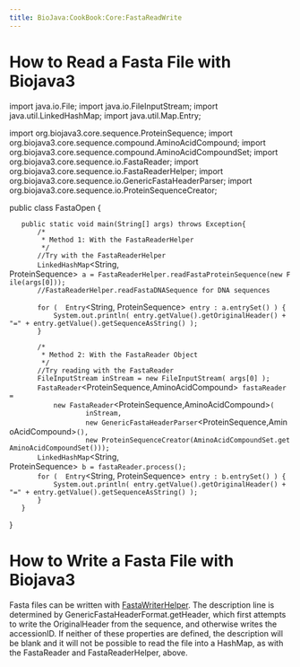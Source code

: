 ```yaml
---
title: BioJava:CookBook:Core:FastaReadWrite
---
```


How to Read a Fasta File with Biojava3
======================================

<java> import java.io.File; import java.io.FileInputStream; import
java.util.LinkedHashMap; import java.util.Map.Entry;

import org.biojava3.core.sequence.ProteinSequence; import
org.biojava3.core.sequence.compound.AminoAcidCompound; import
org.biojava3.core.sequence.compound.AminoAcidCompoundSet; import
org.biojava3.core.sequence.io.FastaReader; import
org.biojava3.core.sequence.io.FastaReaderHelper; import
org.biojava3.core.sequence.io.GenericFastaHeaderParser; import
org.biojava3.core.sequence.io.ProteinSequenceCreator;

public class FastaOpen {

`   public static void main(String[] args) throws Exception{`  
`       /*`  
`        * Method 1: With the FastaReaderHelper`  
`        */`  
`       //Try with the FastaReaderHelper`  
`       LinkedHashMap`<String, ProteinSequence>` a = FastaReaderHelper.readFastaProteinSequence(new File(args[0]));`  
`       //FastaReaderHelper.readFastaDNASequence for DNA sequences`  
`       `  
`       for (  Entry`<String, ProteinSequence>` entry : a.entrySet() ) {`  
`           System.out.println( entry.getValue().getOriginalHeader() + "=" + entry.getValue().getSequenceAsString() );`  
`       }`  
`       `  
`       /*`  
`        * Method 2: With the FastaReader Object `  
`        */     `  
`       //Try reading with the FastaReader`  
`       FileInputStream inStream = new FileInputStream( args[0] );`  
`       FastaReader`<ProteinSequence,AminoAcidCompound>` fastaReader = `  
`           new FastaReader`<ProteinSequence,AminoAcidCompound>`(`  
`                   inStream, `  
`                   new GenericFastaHeaderParser`<ProteinSequence,AminoAcidCompound>`(), `  
`                   new ProteinSequenceCreator(AminoAcidCompoundSet.getAminoAcidCompoundSet()));`  
`       LinkedHashMap`<String, ProteinSequence>` b = fastaReader.process();`  
`       for (  Entry`<String, ProteinSequence>` entry : b.entrySet() ) {`  
`           System.out.println( entry.getValue().getOriginalHeader() + "=" + entry.getValue().getSequenceAsString() );`  
`       }`  
`   }`

}

</java>

How to Write a Fasta File with Biojava3
=======================================

Fasta files can be written with
[FastaWriterHelper](http://www.biojava.org/docs/api/org/biojava3/core/sequence/io/FastaWriterHelper.html).
The description line is determined by
GenericFastaHeaderFormat.getHeader, which first attempts to write the
OriginalHeader from the sequence, and otherwise writes the accessionID.
If neither of these properties are defined, the description will be
blank and it will not be possible to read the file into a HashMap, as
with the FastaReader and FastaReaderHelper, above.
